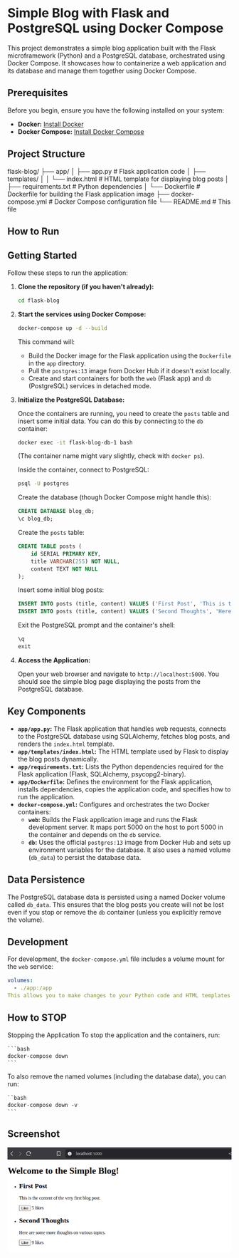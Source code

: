 # Simple Blog with Flask and PostgreSQL using Docker Compose

This project demonstrates a simple blog application built with the Flask microframework (Python) and a PostgreSQL database, orchestrated using Docker Compose. It showcases how to containerize a web application and its database and manage them together using Docker Compose.

## Prerequisites

Before you begin, ensure you have the following installed on your system:

* **Docker:** [Install Docker](https://docs.docker.com/engine/install/)
* **Docker Compose:** [Install Docker Compose](https://docs.docker.com/compose/install/)

## Project Structure

flask-blog/
├── app/
│   ├── app.py              # Flask application code
│   ├── templates/
│   │   └── index.html      # HTML template for displaying blog posts
│   ├── requirements.txt    # Python dependencies
│   └── Dockerfile          # Dockerfile for building the Flask application image
├── docker-compose.yml      # Docker Compose configuration file
└── README.md               # This file


## How to Run

## Getting Started

Follow these steps to run the application:

1.  **Clone the repository (if you haven't already):**

    ```bash
    cd flask-blog
    ```

2.  **Start the services using Docker Compose:**

    ```bash
    docker-compose up -d --build
    ```

    This command will:
    * Build the Docker image for the Flask application using the `Dockerfile` in the `app` directory.
    * Pull the `postgres:13` image from Docker Hub if it doesn't exist locally.
    * Create and start containers for both the `web` (Flask app) and `db` (PostgreSQL) services in detached mode.

3.  **Initialize the PostgreSQL Database:**

    Once the containers are running, you need to create the `posts` table and insert some initial data. You can do this by connecting to the `db` container:

    ```bash
    docker exec -it flask-blog-db-1 bash
    ```

    (The container name might vary slightly, check with `docker ps`).

    Inside the container, connect to PostgreSQL:

    ```bash
    psql -U postgres
    ```

    Create the database (though Docker Compose might handle this):

    ```sql
    CREATE DATABASE blog_db;
    \c blog_db;
    ```

    Create the `posts` table:

    ```sql
    CREATE TABLE posts (
        id SERIAL PRIMARY KEY,
        title VARCHAR(255) NOT NULL,
        content TEXT NOT NULL
    );
    ```

    Insert some initial blog posts:

    ```sql
    INSERT INTO posts (title, content) VALUES ('First Post', 'This is the content of the very first blog post.');
    INSERT INTO posts (title, content) VALUES ('Second Thoughts', 'Here are some more thoughts on various topics.');
    ```

    Exit the PostgreSQL prompt and the container's shell:

    ```sql
    \q
    exit
    ```

4.  **Access the Application:**

    Open your web browser and navigate to `http://localhost:5000`. You should see the simple blog page displaying the posts from the PostgreSQL database.

## Key Components

* **`app/app.py`:** The Flask application that handles web requests, connects to the PostgreSQL database using SQLAlchemy, fetches blog posts, and renders the `index.html` template.
* **`app/templates/index.html`:** The HTML template used by Flask to display the blog posts dynamically.
* **`app/requirements.txt`:** Lists the Python dependencies required for the Flask application (Flask, SQLAlchemy, psycopg2-binary).
* **`app/Dockerfile`:** Defines the environment for the Flask application, installs dependencies, copies the application code, and specifies how to run the application.
* **`docker-compose.yml`:** Configures and orchestrates the two Docker containers:
    * **`web`:** Builds the Flask application image and runs the Flask development server. It maps port 5000 on the host to port 5000 in the container and depends on the `db` service.
    * **`db`:** Uses the official `postgres:13` image from Docker Hub and sets up environment variables for the database. It also uses a named volume (`db_data`) to persist the database data.

## Data Persistence

The PostgreSQL database data is persisted using a named Docker volume called `db_data`. This ensures that the blog posts you create will not be lost even if you stop or remove the `db` container (unless you explicitly remove the volume).

## Development

For development, the `docker-compose.yml` file includes a volume mount for the `web` service:

```yaml
volumes:
  - ./app:/app
This allows you to make changes to your Python code and HTML templates in the app directory on your host machine, and those changes will be immediately reflected inside the running web container without needing to rebuild the Docker image.
```

## How to STOP

Stopping the Application
To stop the application and the containers, run:

    ```bash
    docker-compose down
    ```

To also remove the named volumes (including the database data), you can run:

    ``bash
    docker-compose down -v
    ```

## Screenshot

![Output Image](https://github.com/manoj-2606/My-Projects/blob/8701c8f89c816333da7f968c88505faa3ca09c7d/Project5/Output.png)
